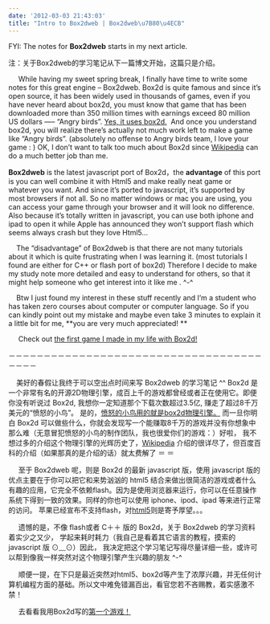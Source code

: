 ```yaml
---
date: '2012-03-03 21:43:03'
title: "Intro to Box2dweb | Box2dweb\u7B80\u4ECB"
---
```


FYI: The notes for **Box2dweb** starts in my next article.

注：关于Box2dweb的学习笔记从下一篇博文开始，这篇只是介绍。

     While having my sweet spring break, I finally have time to write some notes for this great engine – Box2dweb. Box2d is quite famous and since it’s open source, it has been widely used in thousands of games, even if you have never heard about box2d, you must know that game that has been downloaded more than 350 million times with earnings exceed 80 million US dollars —– “Angry birds”. [Yes, it uses box2d.](http://www.geek.com/articles/mobile/box2d-creator-asks-rovio-for-angry-birds-credit-at-gdc-2011032/ "story behind angry birds ")  And once you understand box2d, you will realize there’s actually not much work left to make a game like “Angry birds”. (absolutely no offense to Angry birds team, I love your game : ) OK, I don’t want to talk too much about Box2d since [Wikipedia](http://en.wikipedia.org/wiki/Box2D "about box2d") can do a much better job than me.

**Box2dweb** is the latest javascript port of Box2d，the **advantage** of this port is you can well combine it with Html5 and make really neat game or whatever you want. And since it’s ported to javascript, it’s supported by most browsers if not all. So no matter windows or mac you are using, you can access your game through your browser and it will look no difference. Also because it’s totally written in javascript, you can use both iphone and ipad to open it while Apple has announced they won’t support flash which seems always crash but they love Html5…

    The “disadvantage” of Box2dweb is that there are not many tutorials about it which is quite frustrating when I was learning it. (most tutorials I found are either for C++ or flash port of box2d) Therefore I decide to make my study note more detailed and easy to understand for others, so that it might help someone who get interest into it like me . ^-^

<span style="text-align: left;">    Btw I just found my interest in these stuff recently and I’m a student who has taken zero courses about computer or computer language. So if you can kindly point out my mistake and maybe even take 3 minutes to explain it a little bit for me, </span>**you are very much appreciated! **

     Check out [the first game I made in my life with Box2d!](http://box2dweb.com/html5-game-box2dweb/ "HTML5 Game (Box2dweb)")

－－－－－－－－－－－－－－－－－－－－－－－－－－－－－－－－－－－－－－－－

    美好的春假让我终于可以空出点时间来写 Box2dweb 的学习笔记 ^^ Box2d 是一个非常有名的开源2D物理引擎，成百上千的游戏都曾经或者正在使用它。即便你没有听说过 Box2d, 我想你一定知道那个下载次数超过3.5亿, 赚走了超过8千万美元的“愤怒的小鸟”。 是的，[愤怒的小鸟用的就是box2d物理引擎。](http://www.geek.com/articles/mobile/box2d-creator-asks-rovio-for-angry-birds-credit-at-gdc-2011032/ "愤怒的小鸟承认使用box2d物理引擎") 而一旦你明白 Box2d 可以做些什么，你就会发现写一个能赚取8千万的游戏并没有你想象中那么难（无意冒犯愤怒的小鸟的制作团队，我也很爱你们的游戏：）好啦， 我不想过多的介绍这个物理引擎的光辉历史了，[Wikipedia](http://en.wikipedia.org/wiki/Box2D "about box2d") 介绍的很详尽了，但百度百科的介绍（如果那真的是介绍的话）就太费解了 ＝ ＝

     至于 Box2dweb 呢，则是 Box2d 的最新 javascript 版，使用 javascript 版的优点主要在于你可以把它和来势汹汹的 html5 结合来做出很简洁的游戏或者什么有趣的应用，它完全不依赖flash。因为是使用浏览器来运行，你可以在任意操作系统下得到一致的效果。同样的你也可以使用 iphone、ipod、ipad 等来进行正常的访问。 苹果已经宣布不支持flash，对[html5](http://tech.163.com/11/0920/16/7EDK3QVS0009387E.html "html5 is the future")则是寄予厚望。。。

     遗憾的是，不像 flash或者 C＋＋ 版的 Box2d，关于 Box2dweb 的学习资料着实少之又少， 学起来耗时耗力（我自己是看着其它语言的教程，摸索的javascript 版 ⊙﹏⊙）因此， 我决定把这个学习笔记写得尽量详细一些，或许可以帮到像我一样突然对这个物理引擎产生兴趣的朋友 ^-^

     顺便一提，在下只是最近突然对html5、box2d等产生了浓厚兴趣，并无任何计算机编程方面的基础。所以文中难免错漏百出，看官您若不吝赐教，着实感激不禁！

     去看看我用Box2d写的[第一个游戏！](http://box2dweb.com/html5-game-box2dweb/ "HTML5 Game (Box2dweb)")


